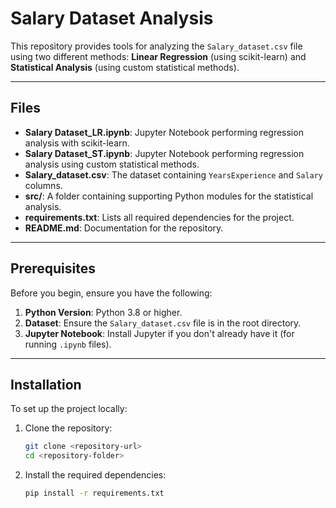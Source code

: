 # Salary Dataset Analysis

This repository provides tools for analyzing the `Salary_dataset.csv` file using two different methods: **Linear Regression** (using scikit-learn) and **Statistical Analysis** (using custom statistical methods).

---

## Files

- **Salary Dataset_LR.ipynb**: Jupyter Notebook performing regression analysis with scikit-learn.
- **Salary Dataset_ST.ipynb**: Jupyter Notebook performing regression analysis using custom statistical methods.
- **Salary_dataset.csv**: The dataset containing `YearsExperience` and `Salary` columns.
- **src/**: A folder containing supporting Python modules for the statistical analysis.
- **requirements.txt**: Lists all required dependencies for the project.
- **README.md**: Documentation for the repository.

---

## Prerequisites

Before you begin, ensure you have the following:

1. **Python Version**: Python 3.8 or higher.
2. **Dataset**: Ensure the `Salary_dataset.csv` file is in the root directory.
3. **Jupyter Notebook**: Install Jupyter if you don't already have it (for running `.ipynb` files).

---

## Installation

To set up the project locally:

1. Clone the repository:
   ```bash
   git clone <repository-url>
   cd <repository-folder>

2. Install the required dependencies:  
   ```bash
   pip install -r requirements.txt


